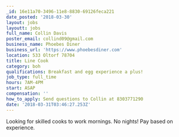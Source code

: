 ```yaml
---
_id: 16e11a70-3496-11e8-8830-69126feca221
date_posted: '2018-03-30'
layout: jobs
layoutt: jobs
full_name: Collin Davis
poster_email: collind09@gmail.com
business_name: Phoebes Diner
business_url: 'https://www.phoebesdiner.com'
location: 533 Oltorf 78704
title: Line Cook
category: boh
qualifications: Breakfast and egg experience a plus!
job_type: full_time
hours: 7AM-4PM
start: ASAP
compensation: ''
how_to_apply: Send questions to Collin at 8303771290
date: '2018-03-31T03:46:27.253Z'
---
```

Looking for skilled cooks to work mornings. No nights! Pay based on experience.
